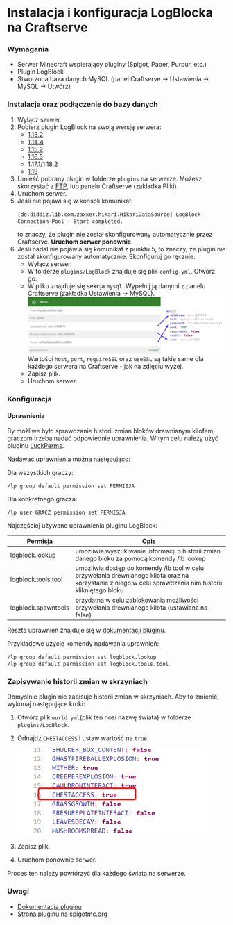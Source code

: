 # Instalacja i konfiguracja LogBlocka na Craftserve

### Wymagania

* Serwer Minecraft wspierający pluginy (Spigot, Paper, Purpur, etc.)
* Plugin LogBlock
* Stworzona baza danych MySQL (panel Craftserve -> Ustawienia -> MySQL -> Utwórz)

### Instalacja oraz podłączenie do bazy danych

1. Wyłącz serwer.
2. Pobierz plugin LogBlock na swoją wersję serwera:
    - [1.13.2](https://www.iani.de/jenkins/job/LogBlock/64/artifact/target/LogBlock.jar)
    - [1.14.4](https://www.iani.de/jenkins/job/LogBlock/90/artifact/target/LogBlock.jar)
    - [1.15.2](https://www.iani.de/jenkins/job/LogBlock/99/artifact/target/LogBlock.jar)
    - [1.16.5](https://www.iani.de/jenkins/job/LogBlock/132/artifact/target/LogBlock.jar)
    - [1.17.1/1.18.2](https://www.iani.de/jenkins/job/LogBlock/161/artifact/target/LogBlock.jar)
    - [1.19](https://www.iani.de/jenkins/job/LogBlock/lastSuccessfulBuild/artifact/target/LogBlock.jar)
3. Umieść pobrany plugin w folderze `plugins` na serwerze. Możesz skorzystać z [FTP](ftp.md), lub panelu Craftserve (zakładka Pliki).
4. Uruchom serwer.
5. Jeśli nie pojawi się w konsoli komunikat: 
   ```
   [de.diddiz.lib.com.zaxxer.hikari.HikariDataSource] LogBlock-Connection-Pool - Start completed.
   ```
   to znaczy, że plugin nie został skonfigurowany automatycznie przez Craftserve. **Uruchom serwer ponownie**.
6. Jeśli nadal nie pojawia się komunikat z punktu 5, to znaczy, że plugin nie został skonfigurowany automatycznie. Skonfiguruj go ręcznie:
    - Wyłącz serwer.
    - W folderze `plugins/LogBlock` znajduje się plik `config.yml`. Otwórz go.
    - W pliku znajduje się sekcja `mysql`. Wypełnij ją danymi z panelu Craftserve (zakładka Ustawienia -> MySQL).
    ![MySQL](img/logblock/logblock_config.png)
      Wartości `host`, `port`, `requireSSL` oraz `useSSL` są takie same dla każdego serwera na Craftserve - jak na zdjęciu wyżej.
    - Zapisz plik.
    - Uruchom serwer.

### Konfiguracja

#### Uprawnienia

By możliwe było sprawdzanie historii zmian bloków drewnianym kilofem, graczom trzeba nadać odpowiednie uprawnienia. W tym celu należy użyć pluginu [LuckPerms](https://luckperms.net/).

Nadawać uprawnienia można następująco:

Dla wszystkich graczy:
```
/lp group default permission set PERMISJA
```

Dla konkretnego gracza:
```
/lp user GRACZ permission set PERMISJA
```

Najczęściej używane uprawnienia pluginu LogBlock:

| Permisja            | Opis                                                                                                                                                     |
|---------------------|----------------------------------------------------------------------------------------------------------------------------------------------------------|
| logblock.lookup     | umożliwia wyszukiwanie informacji o historii zmian danego bloku za pomocą komendy /lb lookup                                                             |
| logblock.tools.tool | umożliwia dostęp do komendy /lb tool w celu przywołania drewnianego kilofa oraz na korzystanie z niego w celu sprawdzania nim historii klikniętego bloku |
| logblock.spawntools | przydatna w celu zablokowania możliwości przywołania drewnianego kilofa (ustawiana na false)                                                             |

Reszta uprawnień znajduje się w [dokumentacji pluginu](https://github.com/LogBlock/LogBlock/wiki/Permissions).

Przykładowe użycie komendy nadawania uprawnień:
```
/lp group default permission set logblock.lookup
/lp group default permission set logblock.tools.tool
```
### Zapisywanie historii zmian w skrzyniach

Domyślnie plugin nie zapisuje historii zmian w skrzyniach. Aby to zmienić, wykonaj następujące kroki:

1. Otwórz plik `world.yml`(plik ten nosi nazwę świata) w folderze `plugins/LogBlock`.
2. Odnajdź `CHESTACCESS` i ustaw wartość na `true`.

   ![image](img/logblock/logblock_world_config.png)
3. Zapisz plik.
4. Uruchom ponownie serwer.

Proces ten należy powtórzyć dla każdego świata na serwerze.

### Uwagi

* [Dokumentacja pluginu](https://github.com/LogBlock/LogBlock/wiki)
* [Strona pluginu na spigotmc.org](https://www.spigotmc.org/resources/logblock.67333/)
